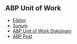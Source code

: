 ## ABP Unit of Work

- [Eğitim]()
- [Sunum](https://bit.ly/abp-uow)
- [ABP Unit of Work Dokümanı](https://docs.abp.io/en/abp/latest/Unit-Of-Work)
- [ABP Post]()
